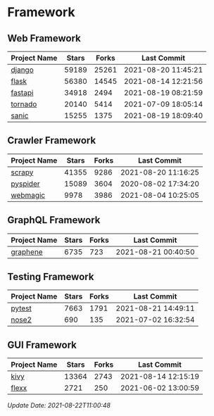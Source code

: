 # Framework

## Web Framework
| Project Name | Stars | Forks | Last Commit |
| ------------ | ----- | ----- | ----------- |
| [django](https://github.com/django/django) | 59189 | 25261 | 2021-08-20 11:45:21 |
| [flask](https://github.com/pallets/flask) | 56380 | 14545 | 2021-08-14 12:21:56 |
| [fastapi](https://github.com/tiangolo/fastapi) | 34918 | 2494 | 2021-08-19 08:21:59 |
| [tornado](https://github.com/tornadoweb/tornado) | 20140 | 5414 | 2021-07-09 18:05:14 |
| [sanic](https://github.com/sanic-org/sanic) | 15255 | 1375 | 2021-08-19 18:09:40 |

## Crawler Framework
| Project Name | Stars | Forks | Last Commit |
| ------------ | ----- | ----- | ----------- |
| [scrapy](https://github.com/scrapy/scrapy) | 41355 | 9286 | 2021-08-20 11:16:25 |
| [pyspider](https://github.com/binux/pyspider) | 15089 | 3604 | 2020-08-02 17:34:20 |
| [webmagic](https://github.com/code4craft/webmagic) | 9978 | 3986 | 2021-08-04 10:25:05 |

## GraphQL Framework
| Project Name | Stars | Forks | Last Commit |
| ------------ | ----- | ----- | ----------- |
| [graphene](https://github.com/graphql-python/graphene) | 6735 | 723 | 2021-08-21 00:40:50 |

## Testing Framework
| Project Name | Stars | Forks | Last Commit |
| ------------ | ----- | ----- | ----------- |
| [pytest](https://github.com/pytest-dev/pytest) | 7663 | 1791 | 2021-08-21 14:49:11 |
| [nose2](https://github.com/nose-devs/nose2) | 690 | 135 | 2021-07-02 16:32:54 |

## GUI Framework
| Project Name | Stars | Forks | Last Commit |
| ------------ | ----- | ----- | ----------- |
| [kivy](https://github.com/kivy/kivy) | 13364 | 2743 | 2021-08-14 12:15:19 |
| [flexx](https://github.com/flexxui/flexx) | 2721 | 250 | 2021-06-02 13:00:59 |

*Update Date: 2021-08-22T11:00:48*